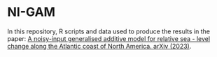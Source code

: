 # NI-GAM
 In this repository, R scripts and data used to produce the results in the paper:
 [A noisy-input generalised additive model for relative sea - level change along the Atlantic coast of North America. arXiv (2023)](https://arxiv.org/abs/2301.09556).
